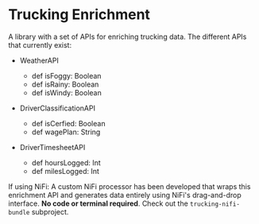 # Trucking Enrichment

A library with a set of APIs for enriching trucking data.  The different APIs that currently exist:

-   WeatherAPI
    -   def isFoggy: Boolean
    -   def isRainy: Boolean
    -   def isWindy: Boolean


-   DriverClassificationAPI
    -   def isCerfied: Boolean
    -   def wagePlan: String


-   DriverTimesheetAPI
    -   def hoursLogged: Int
    -   def milesLogged: Int


If using NiFi: A custom NiFi processor has been developed that wraps this enrichment API and generates data entirely using NiFi's drag-and-drop interface.  **No code or terminal required**.  Check out the `trucking-nifi-bundle` subproject.
